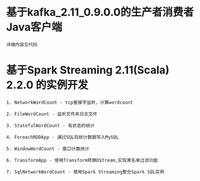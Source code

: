 # 基于kafka_2.11_0.9.0.0的生产者消费者 Java客户端

    详细内容见代码

# 基于Spark Streaming 2.11(Scala) 2.2.0 的实例开发

    1. NetworkWordCount - tcp套接字监听，计算wordcount

    2. FileWordCount - 监听文件夹日志文件
    
    3. StatefulWordCount - 有状态的统计
    
    4. ForeachRDDApp - 通过SQL将统计数据写入MySQL
    
    5. WindowWordCount - 窗口计数统计
    
    6. TransformApp - 使用Transform转换DStream,实现黑名单过滤功能
    
    7. SqlNetworkWordCount - 使用Spark Streaming整合Spark SQL实例